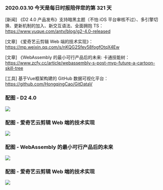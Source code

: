 ### 2020.03.10 今天是每日时报陪伴您的第 321 天

[新闻] 《D2 4.0 产品发布》支持暗黑主题（不怕 iOS 平台审核不过）、多引擎切换、更新机制的加入、新交互语法、全面拥抱 TS：<https://www.yuque.com/antv/blog/g2-4.0-released>

[文章] 《爱奇艺云剪辑 Web 端的技术实现》：<https://mp.weixin.qq.com/s/nKQG2Sfev58fogfOtqX4Ew>

[文章] 《WebAssembly 的最小可行产品后的未来: 卡通技能树：<https://www.zcfy.cc/article/webassembly-s-post-mvp-future-a-cartoon-skill-tree>

[工具] 基于Vue框架构建的 GitHub 数据可视化平台：<https://github.com/HongqingCao/GitDataV>

### 配图 - D2 4.0

![](https://cdn.nlark.com/yuque/0/2020/png/98090/1582875529117-b263193b-f1ed-4157-999f-51d3ef5590f7.png?x-oss-process=image/resize,w_1492)

### 配图 - 爱奇艺云剪辑 Web 端的技术实现

![](http://qn.40zhe.com/20200310202455.png)

### 配图 - WebAssembly 的最小可行产品后的未来

![](https://2r4s9p1yi1fa2jd7j43zph8r-wpengine.netdna-ssl.com/files/2018/10/01-07-runtime-09-final-e1539904436477.png)

### 配图 - 爱奇艺云剪辑 Web 端的技术实现

![](http://qn.40zhe.com/20200310205036.png)
